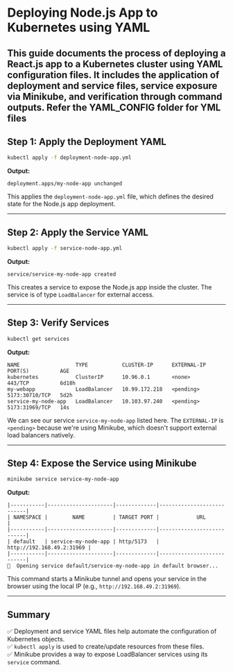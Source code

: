 # Deploying Node.js App to Kubernetes using YAML

This guide documents the process of deploying a React.js app to a Kubernetes cluster using YAML configuration files. It includes the application of deployment and service files, service exposure via Minikube, and verification through command outputs.
Refer the YAML_CONFIG folder for YML files
---

## Step 1: Apply the Deployment YAML

```bash
kubectl apply -f deployment-node-app.yml
```

**Output:**
```
deployment.apps/my-node-app unchanged
```

This applies the `deployment-node-app.yml` file, which defines the desired state for the Node.js app deployment.

---

## Step 2: Apply the Service YAML

```bash
kubectl apply -f service-node-app.yml
```

**Output:**
```
service/service-my-node-app created
```

This creates a service to expose the Node.js app inside the cluster. The service is of type `LoadBalancer` for external access.

---

## Step 3: Verify Services

```bash
kubectl get services
```

**Output:**
```
NAME                  TYPE           CLUSTER-IP      EXTERNAL-IP   PORT(S)          AGE
kubernetes            ClusterIP      10.96.0.1       <none>        443/TCP          6d18h
my-webapp             LoadBalancer   10.99.172.218   <pending>     5173:30710/TCP   5d2h
service-my-node-app   LoadBalancer   10.103.97.240   <pending>     5173:31969/TCP   14s
```

We can see our service `service-my-node-app` listed here. The `EXTERNAL-IP` is `<pending>` because we're using Minikube, which doesn't support external load balancers natively.

---

## Step 4: Expose the Service using Minikube

```bash
minikube service service-my-node-app
```

**Output:**
```
|-----------|---------------------|-------------|---------------------------|
| NAMESPACE |        NAME         | TARGET PORT |            URL            |
|-----------|---------------------|-------------|---------------------------|
| default   | service-my-node-app | http/5173   | http://192.168.49.2:31969 |
|-----------|---------------------|-------------|---------------------------|
🎉  Opening service default/service-my-node-app in default browser...
```

This command starts a Minikube tunnel and opens your service in the browser using the local IP (e.g., `http://192.168.49.2:31969`).

---

## Summary

✅ Deployment and service YAML files help automate the configuration of Kubernetes objects.  
✅ `kubectl apply` is used to create/update resources from these files.  
✅ Minikube provides a way to expose LoadBalancer services using its `service` command.